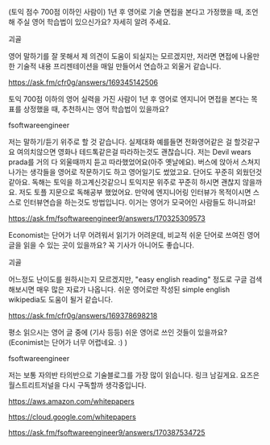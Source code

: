 (토익 점수 700점 이하인 사람이) 1년 후 영어로 기술 면접을 본다고 가정했을 때, 조언해 주실 영어 학습법이 있으신가요? 자세히 알려 주세요.
	
괴골

영어 말하기를 잘 못해서 제 의견이 도움이 되실지는 모르겠지만, 저라면 면접에 나올만한 기술적 내용 프리젠테이션을 매일 만들어서 연습하고 외울거 같습니다.

https://ask.fm/cfr0g/answers/169345142506


토익 700점 이하의 영어 실력을 가진 사람이 1년 후 영어로 엔지니어 면접을 본다는 목표를 상정했을 때, 추천하시는 영어 학습법이 있을까요?
	
fsoftwareengineer

저는 말하기/듣기 위주로 할 것 같습니다. 실제대화 예를들면 전화영어같은 걸 할것같구요 여의치않으면 영화나 테드톡같은걸 따라하는것도 괜찮습니다. 저는 Devil wears prada를 거의 다 외울때까지 듣고 따라했었어요(아주 옛날에요). 버스에 앉아서 스쳐지나가는 생각들을 영어로 작문하기도 하고 영어일기도 썼었고요. 단어도 꾸준히 외웠던것 같아요.
독해는 토익을 하고계신것같으니 토익지문 위주로 꾸준히 하시면 괜찮지 않을까요. 저도 토플 지문으로 독해공부 했었어요.
만약에 엔지니어링 인터뷰가 목적이시면 스스로 인터뷰연습을 하는것도 방법입니다. 이거는 영어가 모국어인 사람들도 하니까요!

https://ask.fm/fsoftwareengineer9/answers/170325309573

Economist는 단어가 너무 어려워서 읽기가 어려운데, 비교적 쉬운 단어로 쓰여진 영어 글을 읽을 수 있는 곳이 있을까요? 꼭 기사가 아니어도 좋습니다.

괴골

어느정도 난이도를 원하시는지 모르겠지만, "easy english reading" 정도로 구글 검색해보시면 매우 많은 자료가 나옵니다. 쉬운 영어로만 작성된 simple english wikipedia도 도움이 될거 같습니다.

https://ask.fm/cfr0g/answers/169378698218


평소 읽으시는 영어 글 중에 (기사 등등) 쉬운 영어로 쓰인 것들이 있을까요? (Econimist는 단어가 너무 어렵네요. :) )

fsoftwareengineer

저는 보통 자의반 타의반으로 기술블로그를 가장 많이 읽습니다. 링크 남길게요. 요즈은 월스트리트저널을 다시 구독할까 생각중입니다.

https://aws.amazon.com/whitepapers

https://cloud.google.com/whitepapers

https://ask.fm/fsoftwareengineer9/answers/170387534725
